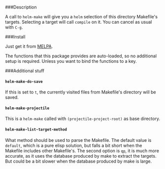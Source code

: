 ###Description

A call to `helm-make` will give you a `helm` selection of this directory
Makefile's targets. Selecting a target will call `compile` on it.
You can cancel as usual with `C-g`.

###Install

Just get it from [MELPA](http://melpa.org/).

The functions that this package provides are auto-loaded, so no
additional setup is required. Unless you want to bind the functions to
a key.

###Additional stuff

#### `helm-make-do-save`

If this is set to `t`, the currently visited files from Makefile's
directory will be saved.


#### `helm-make-projectile`

This is a `helm-make` called with `(projectile-project-root)` as base directory.


#### `helm-make-list-target-method`

What method should be used to parse the Makefile. The default value is
`default`, which is a pure elisp solution, but falls a bit short when the
Makefile includes other Makefile's. The second option is `qp`, it is much more
accurate, as it uses the database produced by make to extract the
targets. But could be a bit slower when the database produced by make is large.
